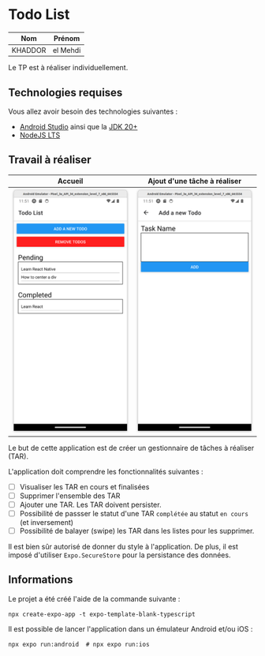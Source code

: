 # Todo List

|   Nom   | Prénom |
|---------|--------|
|   KHADDOR  |  el Mehdi  |

Le TP est à réaliser individuellement.

## Technologies requises

Vous allez avoir besoin des technologies suivantes :
- [Android Studio](https://developer.android.com/studio "Android Studio") ainsi que la [JDK 20+](https://www.oracle.com/fr/java/technologies/downloads "JDK")
- [NodeJS LTS](https://nodejs.org/fr "NodeJS")

## Travail à réaliser

Accueil                                                           |  Ajout d'une tâche à réaliser
:----------------------------------------------------------------:|:-------------------------:
![First screen](./docs/img/first-screen.png "First screen")  |  ![Second screen](./docs/img/second-screen.png "First screen")

Le but de cette application est de créer un gestionnaire de tâches à réaliser (TAR).

L'application doit comprendre les fonctionnalités suivantes :

- [ ] Visualiser les TAR en cours et finalisées
- [ ] Supprimer l'ensemble des TAR
- [ ] Ajouter une TAR. Les TAR doivent persister.
- [ ] Possibilité de passser le statut d'une TAR `complétée` au statut `en cours` (et inversement)
- [ ] Possibilité de balayer (swipe) les TAR dans les listes pour les supprimer.

Il est bien sûr autorisé de donner du style à l'application. De plus, il est imposé d'utiliser `Expo.SecureStore` pour la persistance des données.

## Informations

Le projet a été créé l'aide de la commande suivante :

```shell
npx create-expo-app -t expo-template-blank-typescript
```

Il est possible de lancer l'application dans un émulateur Android et/ou iOS :

```shell
npx expo run:android  # npx expo run:ios
```
